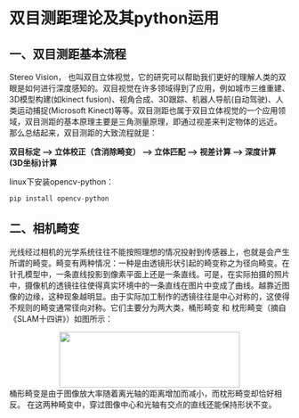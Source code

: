 # 双目测距理论及其python运用
## 一、双目测距基本流程
   Stereo Vision， 也叫双目立体视觉，它的研究可以帮助我们更好的理解人类的双眼是如何进行深度感知的。双目视觉在许多领域得到了应用，例如城市三维重建、3D模型构建(如kinect fusion)、视角合成、3D跟踪、机器人导航(自动驾驶)、人类运动捕捉(Microsoft Kinect)等等。双目测距也属于双目立体视觉的一个应用领域，双目测距的基本原理主要是三角测量原理，即通过视差来判定物体的远近。
        那么总结起来，双目测距的大致流程就是：

**双目标定 --> 立体校正（含消除畸变） --> 立体匹配 --> 视差计算 --> 深度计算(3D坐标)计算**
     
linux下安装opencv-python：
```python
pip install opencv-python
```
## 二、相机畸变
   光线经过相机的光学系统往往不能按照理想的情况投射到传感器上，也就是会产生所谓的畸变。畸变有两种情况：一种是由透镜形状引起的畸变称之为径向畸变。在针孔模型中，一条直线投影到像素平面上还是一条直线。可是，在实际拍摄的照片中，摄像机的透镜往往使得真实环境中的一条直线在图片中变成了曲线。越靠近图像的边缘，这种现象越明显。由于实际加工制作的透镜往往是中心对称的，这使得不规则的畸变通常径向对称。它们主要分为两大类，桶形畸变 和 枕形畸变（摘自《SLAM十四讲》）如图所示：
<div align=center><img src="https://img-blog.csdnimg.cn/20190907184815326.PNG" width="324" height="100" /></div>
   桶形畸变是由于图像放大率随着离光轴的距离增加而减小，而枕形畸变却恰好相反。 在这两种畸变中，穿过图像中心和光轴有交点的直线还能保持形状不变。 

